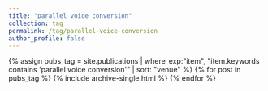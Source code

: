 ```yaml
---
title: "parallel voice conversion"
collection: tag
permalink: /tag/parallel-voice-conversion
author_profile: false
---
```

{% assign pubs_tag = site.publications | where_exp:"item", "item.keywords contains 'parallel voice conversion'" | sort: "venue" %}
{% for post in pubs_tag %}
  {% include archive-single.html %}
{% endfor %}
